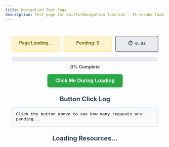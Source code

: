 ```yaml
---
title: Navigation Test Page
description: Test page for waitForNavigation function - 15 second load
---
```



<div class="test-container">
  <div class="status-grid">
    <div id="page-status" class="status loading">
      Page Loading...
    </div>
    <div id="network-status" class="status loading">Pending: 0</div>
    <div id="timer" class="timer">⏱️ 0.0s</div>
  </div>
  
  <div class="progress-container">
    <div class="progress-bar">
      <div id="progress-fill" class="progress-fill"></div>
    </div>
    <div id="progress-text">0% Complete</div>
  </div>
  
  <div class="button-container">
    <button id="test-button" class="test-button" @click="handleButtonClick">
      Click Me During Loading
    </button>
  </div>
    
  <h2>Button Click Log</h2>
  <div id="click-log" class="click-log">
    Click the button above to see how many requests are pending...
  </div>
  
  <h2>Loading Resources...</h2>
  <div id="resource-list" class="resource-list">
    <!-- Resources will be added here dynamically -->
  </div>

</div>

<script setup>
import { onMounted, onUnmounted } from 'vue'

let totalRequests = 0
let completedRequests = 0
let pendingRequests = 0
let startTime = null
let timerInterval = null
let isComplete = false
let initialBatchComplete = false
let additionalBatchStarted = false

const updateTimer = () => {
  if (!startTime || isComplete) return
  
  const elapsed = (Date.now() - startTime) / 1000
  const timerElement = document.getElementById('timer')
  if (timerElement) {
    timerElement.textContent = `⏱️ ${elapsed.toFixed(1)}s`
  }
}

const stopTimer = () => {
  isComplete = true
  if (timerInterval) {
    clearInterval(timerInterval)
    timerInterval = null
  }
  
  const timerElement = document.getElementById('timer')
  if (timerElement) {
    timerElement.className = 'timer complete'
    const finalTime = ((Date.now() - startTime) / 1000).toFixed(1)
    timerElement.textContent = `✅ ${finalTime}s`
  }
}

const getElapsedSeconds = () => {
  if (!startTime) return 0
  return ((Date.now() - startTime) / 1000).toFixed(1)
}

const updateStatus = () => {
  const pageStatus = document.getElementById('page-status')
  const networkStatus = document.getElementById('network-status')
  const progressFill = document.getElementById('progress-fill')
  const progressText = document.getElementById('progress-text')
  
  if (!pageStatus || !networkStatus) return
  
  const progress = totalRequests > 0 ? (completedRequests / totalRequests) * 100 : 0
  
  if (progressFill) {
    progressFill.style.width = `${progress}%`
  }
  
  if (progressText) {
    progressText.textContent = `${Math.round(progress)}% Complete`
  }
  
  if (networkStatus) {
    networkStatus.textContent = `Pending: ${pendingRequests}`
  }
  
  if (document.readyState === 'complete' && pendingRequests === 0) {
    if (!isComplete) {
      stopTimer()
    }
    pageStatus.className = 'status complete'
    pageStatus.textContent = '✅ Complete'
    networkStatus.className = 'status complete'
    networkStatus.textContent = '✅ Done'
  } else {
    pageStatus.className = 'status loading'
    pageStatus.textContent = `⏳ ${document.readyState}`
    networkStatus.className = 'status loading'
  }
}

const addToClickLog = (message) => {
  const clickLog = document.getElementById('click-log')
  if (!clickLog) return
  
  const timestamp = new Date().toISOString().split('T')[1].split('.')[0]
  const logEntry = document.createElement('div')
  logEntry.className = 'log-entry'
  logEntry.innerHTML = `
    <span class="timestamp">[${timestamp}]</span>
    <span class="message">${message}</span>
  `
  
  // Add to top of log
  if (clickLog.children.length === 0 || clickLog.children[0].textContent.includes('Click the button')) {
    clickLog.innerHTML = ''
  }
  clickLog.insertBefore(logEntry, clickLog.firstChild)
  
  console.log(`[NavigationTest] ${message}`)
}

const handleButtonClick = () => {
  const elapsedSeconds = getElapsedSeconds()
  const message = `🖱️ Button clicked at ${elapsedSeconds}s when ${pendingRequests} requests loading`
  addToClickLog(message)
}

const addResourceToList = (name, status = 'loading') => {
  const resourceList = document.getElementById('resource-list')
  if (!resourceList) return
  
  const resourceDiv = document.createElement('div')
  resourceDiv.className = `resource-item ${status}`
  resourceDiv.id = `resource-${name}`
  resourceDiv.innerHTML = `
    <span class="resource-name">${name}</span>
    <span class="resource-status">${status === 'loading' ? '⏳' : '✅'}</span>
  `
  resourceList.appendChild(resourceDiv)
}

const updateResourceStatus = (name, status) => {
  const resourceElement = document.getElementById(`resource-${name}`)
  if (resourceElement) {
    resourceElement.className = `resource-item ${status}`
    const statusSpan = resourceElement.querySelector('.resource-status')
    if (statusSpan) {
      statusSpan.textContent = status === 'complete' ? '✅' : '⏳'
    }
  }
}

const checkInitialBatchComplete = () => {
  if (!initialBatchComplete && pendingRequests === 0 && completedRequests === 10) {
    initialBatchComplete = true
    console.log(`[NavigationTest] 🎯 Initial batch complete! Starting 300ms pause...`)
    
    // Wait 300ms then start additional requests
    setTimeout(() => {
      if (!additionalBatchStarted) {
        additionalBatchStarted = true
        console.log(`[NavigationTest] 🔄 Starting additional 5 requests after 300ms pause`)
        startAdditionalRequests()
      }
    }, 300)
  }
}

const startAdditionalRequests = () => {
  const additionalRequests = [
    { name: 'lazy-components', delay: 1000 },      // completes after 1s
    { name: 'background-data', delay: 2000 },      // completes after 2s  
    { name: 'images-batch-3', delay: 3000 },       // completes after 3s
    { name: 'final-validation', delay: 4000 },     // completes after 4s
    { name: 'completion-check', delay: 5000 }      // completes after 5s
  ]
  
  // Start all requests immediately (no setTimeout wrapper)
  additionalRequests.forEach(({ name, delay }) => {
    makeRequest(name, delay)
  })
}

const makeRequest = (name, delay) => {
  totalRequests++
  pendingRequests++
  
  addResourceToList(name, 'loading')
  updateStatus()
  
  console.log(`[NavigationTest] Starting request: ${name} (${delay}ms delay)`)
  
  setTimeout(() => {
    fetch(`/fake-${name}`, { method: 'HEAD' })
      .then(() => {
        completedRequests++
        pendingRequests--
        updateResourceStatus(name, 'complete')
        updateStatus()
        console.log(`[NavigationTest] ✅ Completed: ${name}`)
        
        // Check if initial batch is complete
        checkInitialBatchComplete()
      })
      .catch(() => {
        completedRequests++
        pendingRequests--
        updateResourceStatus(name, 'complete')
        updateStatus()
        console.log(`[NavigationTest] ✅ Completed (failed): ${name}`)
        
        // Check if initial batch is complete
        checkInitialBatchComplete()
      })
  }, delay)
}

onMounted(() => {
  // Start the timer
  startTime = Date.now()
  timerInterval = setInterval(updateTimer, 100) // Update every 100ms for smooth display
  
  console.log(`[NavigationTest] 📄 Page mounted at ${new Date().toISOString()}`)
  console.log(`[NavigationTest] 📊 Initial readyState: ${document.readyState}`)
  
  // Monitor document ready state changes
  document.addEventListener('readystatechange', () => {
    console.log(`[NavigationTest] 📊 ReadyState changed to: ${document.readyState}`)
    updateStatus()
  })
  
  // Monitor page load events
  window.addEventListener('load', () => {
    console.log(`[NavigationTest] 🎯 Window load event fired at ${new Date().toISOString()}`)
    updateStatus()
  })
  
  // Create initial loading sequence - 10 requests over ~5 seconds
  const initialLoadingSequence = [
    { name: 'css-framework', delay: 200 },
    { name: 'javascript-core', delay: 500 },
    { name: 'user-data', delay: 1000 },
    { name: 'api-config', delay: 1500 },
    { name: 'images-batch-1', delay: 2000 },
    { name: 'fonts-primary', delay: 2500 },
    { name: 'analytics-script', delay: 3000 },
    { name: 'user-preferences', delay: 3500 },
    { name: 'images-batch-2', delay: 4000 },
    { name: 'third-party-widgets', delay: 4500 }
  ]
  
  console.log(`[NavigationTest] 🚀 Starting ${initialLoadingSequence.length} initial requests`)
  console.log(`[NavigationTest] ⏳ Additional 5 requests will start after initial batch completes + 300ms pause`)
  
  // Start initial requests
  initialLoadingSequence.forEach(({ name, delay }) => {
    makeRequest(name, delay)
  })
  
  // Initial status update
  updateStatus()
})

onUnmounted(() => {
  if (timerInterval) {
    clearInterval(timerInterval)
  }
})
</script>

<style scoped>
.test-container {
  max-width: 600px;
  margin: 0 auto;
  padding: 20px;
}

.status-grid {
  display: grid;
  grid-template-columns: 1fr 1fr auto;
  gap: 10px;
  margin: 10px 0;
}

.status {
  padding: 12px;
  border-radius: 6px;
  font-weight: bold;
  border: 2px solid;
  text-align: center;
  font-size: 14px;
}

.status.loading {
  background: #fff3cd;
  color: #856404;
  border-color: #ffeaa7;
}

.status.complete {
  background: #d4edda;
  color: #155724;
  border-color: #00b894;
}

.timer {
  background: #e9ecef;
  color: #495057;
  padding: 12px 16px;
  border-radius: 6px;
  font-family: 'Courier New', monospace;
  font-size: 14px;
  font-weight: bold;
  border: 2px solid #6c757d;
  text-align: center;
  white-space: nowrap;
  min-width: 100px;
}

.timer.complete {
  background: #d4edda;
  color: #155724;
  border-color: #00b894;
}

.progress-container {
  margin: 15px 0;
  text-align: center;
}

.progress-bar {
  width: 100%;
  height: 15px;
  background: #e9ecef;
  border-radius: 8px;
  overflow: hidden;
  margin-bottom: 8px;
}

.progress-fill {
  height: 100%;
  background: linear-gradient(90deg, #007bff, #0056b3);
  width: 0%;
  transition: width 0.3s ease;
}

#progress-text {
  font-weight: bold;
  font-size: 14px;
  color: #495057;
}

.button-container {
  text-align: center;
  margin: 15px 0;
}

.test-button {
  background: #28a745;
  color: white;
  border: none;
  padding: 12px 25px;
  border-radius: 6px;
  cursor: pointer;
  font-size: 16px;
  font-weight: bold;
  transition: all 0.2s ease;
  box-shadow: 0 2px 4px rgba(0,0,0,0.1);
}

.test-button:hover {
  background: #218838;
  transform: translateY(-1px);
  box-shadow: 0 4px 8px rgba(0,0,0,0.15);
}

.test-button:active {
  transform: translateY(0);
}

.resource-list {
  margin: 15px 0;
  display: grid;
  grid-template-columns: repeat(auto-fit, minmax(200px, 1fr));
  gap: 8px;
}

.resource-item {
  display: flex;
  justify-content: space-between;
  align-items: center;
  padding: 6px 10px;
  border-radius: 4px;
  font-family: 'Courier New', monospace;
  font-size: 12px;
}

.resource-item.loading {
  background: #f8f9fa;
  border-left: 3px solid #ffc107;
}

.resource-item.complete {
  background: #f8f9fa;
  border-left: 3px solid #28a745;
}

.resource-name {
  font-weight: bold;
  font-size: 11px;
}

.resource-status {
  font-size: 14px;
}

.click-log {
  color: black;
  background: #f8f9fa;
  border: 2px solid #dee2e6;
  padding: 12px;
  margin: 15px 0;
  border-radius: 6px;
  font-family: 'Courier New', monospace;
  font-size: 13px;
  max-height: 150px;
  overflow-y: auto;
  line-height: 1.3;
}

.log-entry {
  padding: 3px 0;
  border-bottom: 1px solid #e9ecef;
}

.log-entry:last-child {
  border-bottom: none;
}

.timestamp {
  color: #6c757d;
  font-size: 11px;
}

.message {
  margin-left: 8px;
  color: #495057;
}

h2 {
  color: #2c3e50;
  text-align: center;
  margin: 25px 0 15px 0;
  font-size: 20px;
}
</style>